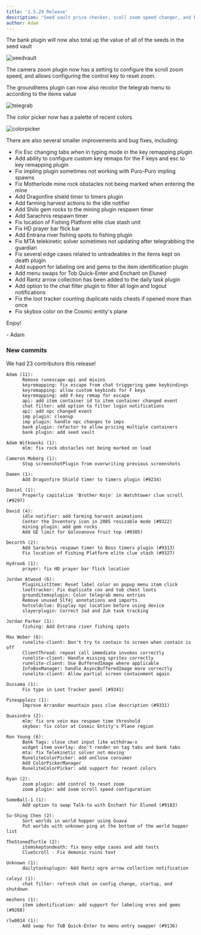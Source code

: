 ```yaml
---
title: '1.5.29 Release'
description: 'Seed vault price checker, scoll zoom speed changer, and bug fixes'
author: Adam
---
```


The bank plugin will now also total up the value of all of the seeds in the seed
vault

![seedvault](/img/blog/1.5.29-Release/seedvault.png)

The camera zoom plugin now has a setting to configure the scroll zoom speed, and
allows configuring the control key to reset zoom.

The grounditems plugin can now also recolor the telegrab menu to according to the items value

![telegrab](/img/blog/1.5.29-Release/telegrab.png)

The color picker now has a palette of recent colors

![colorpicker](/img/blog/1.5.29-Release/colorpicker.png)

There are also several smaller improvements and bug fixes, including:

- Fix Esc changing tabs when in typing mode in the key remapping plugin
- Add ability to configure custom key remaps for the F keys and esc to key
  remapping plugin
- Fix impling plugin sometimes not working with Puro-Puro impling spawns
- Fix Motherlode mine rock obstacles not being marked when entering the mine
- Add Dragonfire shield timer to timers plugin
- Add farming harvest actions to the idle notifier
- Add Shilo gem rocks to the mining plugin respawn timer
- Add Sarachnis respawn timer
- Fix location of Fishing Platform elite clue stash unit
- Fix HD prayer bar flick bar
- Add Entrana river fishing spots to fishing plugin
- Fix MTA telekinetic solver sometimes not updating after telegrabbing the
  guardian
- Fix several edge cases related to untradeables in the items kept on death
  plugin
- Add support for labeling ore and gems to the item identification plugin
- Add menu swaps for Tob Quick-Enter and Enchant on Eluned
- Add Rantz arrow collection has been added to the daily task plugin
- Add option to the chat filter plugin to filter all login and logout
  notifications
- Fix the loot tracker counting duplicate raids chests if opened more than once
- Fix skybox color on the Cosmic entity's plane

Enjoy!

\- Adam

### New commits

We had 23 contributors this release!

```
Adam (11):
      Remove runescape-api and mixins
      keyremapping: fix escape from chat triggering game keybindings
      keyremapping: allow custom keybinds for F keys
      keyremapping: add F-key remap for escape
      api: add item container id to item container changed event
      chat filter: add option to filter login notifications
      api: add npc changed event
      imp plugin: cleanup
      imp plugin: handle npc changes to imps
      bank plugin: refactor to allow pricing multiple containers
      bank plugin: add seed vault

Adam Witkowski (1):
      mlm: fix rock obstacles not being marked on load

Cameron Moberg (1):
      Stop screenshotPlugin from overwriting previous screenshots

Damen (1):
      Add Dragonfire Shield timer to timers plugin (#9234)

Daniel (1):
      Properly capitalize 'Brother Kojo' in Watchtower clue scroll (#9297)

David (4):
      idle notifier: add farming harvest animations
      Center the Inventory icon in 2005 resizable mode (#9322)
      mining plugin: add gem rocks
      Add GE limit for Golovanova fruit top (#9385)

Decorth (2):
      Add Sarachnis respawn timer to Boss timers plugin (#9313)
      Fix location of Fishing Platform elite clue stash (#9327)

Hydrox6 (1):
      prayer: fix HD prayer bar flick location

Jordan Atwood (6):
      PluginListItem: Reset label color on popup menu item click
      loottracker: Fix duplicate cox and tob chest loots
      grounditemsplugin: Color telegrab menu entries
      Remove unused Slf4j annotations and imports
      hotcoldclue: Display npc location before using device
      slayerplugin: Correct Jad and Zuk task tracking

Jordan Parker (1):
      fishing: Add Entrana river fishing spots

Max Weber (6):
      runelite-client: Don't try to contain to screen when contain is off
      ClientThread: repeat call immediate invokes correctly
      runelite-client: Handle missing sprites correctly
      runelite-client: Use BufferedImage where applicable
      InfoBoxManager: handle AsyncBufferedImage more correctly
      runelite-client: Allow partial screen containment again

Oussama (1):
      Fix typo in Loot Tracker panel (#9341)

Pineapplezz (1):
      Improve Arrandar mountain pass clue description (#9331)

Quasindro (2):
      mlm: fix ore vein max respawn time threshold
      skybox: fix color at Cosmic Entity's Plane region

Ron Young (6):
      Bank Tags: close chat input like withdraw-x
      widget item overlay: don't render on tag tabs and bank tabs
      mta: fix Telekinetic solver not moving
      RuneliteColorPicker: add onClose consumer
      Add ColorPickerManager
      RuneliteColorPicker: add support for recent colors

Ryan (2):
      zoom plugin: add control to reset zoom
      zoom plugin: add zoom scroll speed configuration

SomeBall-1 (1):
      Add option to swap Talk-to with Enchant for Eluned (#9183)

Su-Shing Chen (2):
      Sort worlds in world hopper using Guava
      Put worlds with unknown ping at the bottom of the world hopper list

TheStonedTurtle (2):
      itemskeptondeath: fix many edge cases and add tests
      ClueScroll - Fix demonic ruins text

Unknown (1):
      dailytasksplugin: Add Rantz ogre arrow collection notification

caleyz (1):
      chat filter: refresh chat on config change, startup, and shutdown

meshens (1):
      item identification: add support for labeling ores and gems (#9268)

rlw0014 (1):
      Add swap for ToB Quick-Enter to menu entry swapper (#9136)
```
